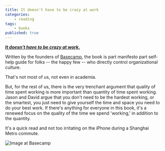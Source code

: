```yaml
---
title: It doesn't have to be crazy at work
categories:
	- reading
tags:
	- books
published: true
---
```

[___It doesn't have to be crazy at work.___](https://basecamp.com/books/calm "Book Link")

Written by the founders of [Basecamp](https://basecamp.com "Basecamp company site"), the book is part manifesto part self-help guide for folks -- the happy few -- who directly control organizational culture. 

That's not most of us, not even in academia.

But, for the rest of us, there is the very trenchant argument that quality of time spent working is more important than quantity of time spent working. Jason and David argue that you don't need to be the hardest working, or the smartest, you just need to give yourself the time and space  you need to do your best work. If there's anything for everyone in this book, it's a renewed focus on the quality of the time we spend 'working,' in addition to the quantity. 

It's a quick read and not too irritating on the iPhone during a Shanghai Metro commute. 

![Image at Basecamp]({{site.baseurl}}/https://basecamp.com/assets/books/idhtbcaw-front-c0c6d20f2c1bd59dafca406530a66269e25c836b41132bb31aa3c91b8db600e5.gif)
